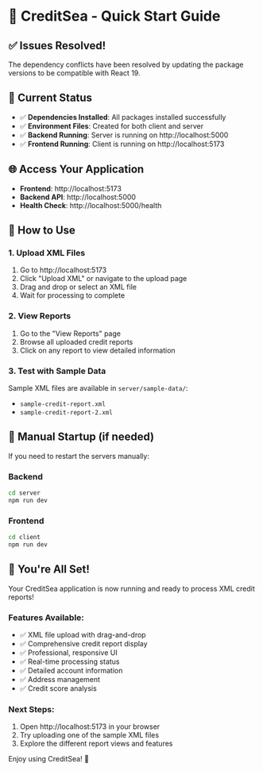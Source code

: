 # 🚀 CreditSea - Quick Start Guide

## ✅ Issues Resolved!

The dependency conflicts have been resolved by updating the package versions to be compatible with React 19.

## 🎯 Current Status

- ✅ **Dependencies Installed**: All packages installed successfully
- ✅ **Environment Files**: Created for both client and server
- ✅ **Backend Running**: Server is running on http://localhost:5000
- ✅ **Frontend Running**: Client is running on http://localhost:5173

## 🌐 Access Your Application

- **Frontend**: http://localhost:5173
- **Backend API**: http://localhost:5000
- **Health Check**: http://localhost:5000/health

## 📝 How to Use

### 1. Upload XML Files
1. Go to http://localhost:5173
2. Click "Upload XML" or navigate to the upload page
3. Drag and drop or select an XML file
4. Wait for processing to complete

### 2. View Reports
1. Go to the "View Reports" page
2. Browse all uploaded credit reports
3. Click on any report to view detailed information

### 3. Test with Sample Data
Sample XML files are available in `server/sample-data/`:
- `sample-credit-report.xml`
- `sample-credit-report-2.xml`

## 🔧 Manual Startup (if needed)

If you need to restart the servers manually:

### Backend
```bash
cd server
npm run dev
```

### Frontend
```bash
cd client
npm run dev
```

## 🎉 You're All Set!

Your CreditSea application is now running and ready to process XML credit reports!

### Features Available:
- ✅ XML file upload with drag-and-drop
- ✅ Comprehensive credit report display
- ✅ Professional, responsive UI
- ✅ Real-time processing status
- ✅ Detailed account information
- ✅ Address management
- ✅ Credit score analysis

### Next Steps:
1. Open http://localhost:5173 in your browser
2. Try uploading one of the sample XML files
3. Explore the different report views and features

Enjoy using CreditSea! 🚀
